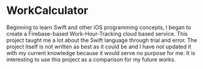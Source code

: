 # WorkCalculator

Beginning to learn Swift and other iOS programming concepts, I began to create a Firebase-based Work-Hour-Tracking cloud based service. This project taught me a lot about the Swift language through trial and error.
The project itself is not written as best as it could be and I have not updated it with my current knowledge because it would serve no purpose for me. 
It is interesting to use this project as a comparison for my future works. 
